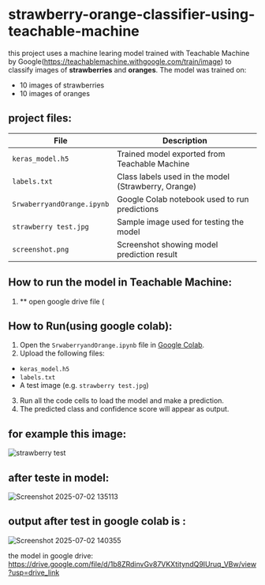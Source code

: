 # strawberry-orange-classifier-using-teachable-machine
this project uses a machine learing model trained with Teachable Machine by Google(https://teachablemachine.withgoogle.com/train/image) to classify images of **strawberries** and **oranges**.
The model was trained on:
- 10 images of strawberries
- 10 images of oranges

## project files:
| File | Description |
|------|-------------|
| `keras_model.h5` | Trained model exported from Teachable Machine |
| `labels.txt` | Class labels used in the model (Strawberry, Orange) |
| `SrwaberryandOrange.ipynb` | Google Colab notebook used to run predictions |
| `strawberry test.jpg` | Sample image used for testing the model |
| `screenshot.png` | Screenshot showing model prediction result |


## How to run the model in Teachable Machine:
1. ** open google drive file (

## How to Run(using google colab):
1. Open the `SrwaberryandOrange.ipynb` file in [Google Colab]([https://colab.research.google.com/](https://colab.research.google.com/drive/1wbFOtHXLJpopftxTA7N4d1LmOZxEpUa5?usp=sharing)). 
2. Upload the following files:
- `keras_model.h5`
- `labels.txt`
- A test image (e.g. `strawberry test.jpg`)
3. Run all the code cells to load the model and make a prediction.
4. The predicted class and confidence score will appear as output.
  
## for example this image:
![strawberry test](https://github.com/user-attachments/assets/05513c15-8591-4ce9-81ef-b4751ba51c86)


## after teste in model:
![Screenshot 2025-07-02 135113](https://github.com/user-attachments/assets/cf9eddc9-4019-4e03-972b-3047d7ad2d8b)



## output after test in google colab is :
![Screenshot 2025-07-02 140355](https://github.com/user-attachments/assets/edca5077-e37d-4fd5-a25d-3067821012db)


the model in google drive:
https://drive.google.com/file/d/1b8ZRdinvGv87VKXtityndQ9IUruq_VBw/view?usp=drive_link


